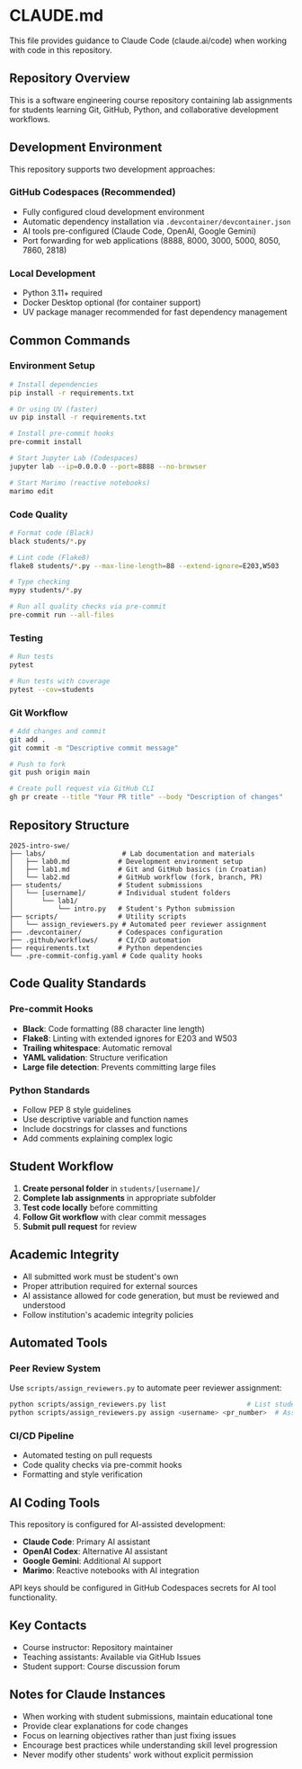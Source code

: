 # CLAUDE.md

This file provides guidance to Claude Code (claude.ai/code) when working with code in this repository.

## Repository Overview

This is a software engineering course repository containing lab assignments for students learning Git, GitHub, Python, and collaborative development workflows.

## Development Environment

This repository supports two development approaches:

### GitHub Codespaces (Recommended)
- Fully configured cloud development environment
- Automatic dependency installation via `.devcontainer/devcontainer.json`
- AI tools pre-configured (Claude Code, OpenAI, Google Gemini)
- Port forwarding for web applications (8888, 8000, 3000, 5000, 8050, 7860, 2818)

### Local Development
- Python 3.11+ required
- Docker Desktop optional (for container support)
- UV package manager recommended for fast dependency management

## Common Commands

### Environment Setup
```bash
# Install dependencies
pip install -r requirements.txt

# Or using UV (faster)
uv pip install -r requirements.txt

# Install pre-commit hooks
pre-commit install

# Start Jupyter Lab (Codespaces)
jupyter lab --ip=0.0.0.0 --port=8888 --no-browser

# Start Marimo (reactive notebooks)
marimo edit
```

### Code Quality
```bash
# Format code (Black)
black students/*.py

# Lint code (Flake8)
flake8 students/*.py --max-line-length=88 --extend-ignore=E203,W503

# Type checking
mypy students/*.py

# Run all quality checks via pre-commit
pre-commit run --all-files
```

### Testing
```bash
# Run tests
pytest

# Run tests with coverage
pytest --cov=students
```

### Git Workflow
```bash
# Add changes and commit
git add .
git commit -m "Descriptive commit message"

# Push to fork
git push origin main

# Create pull request via GitHub CLI
gh pr create --title "Your PR title" --body "Description of changes"
```

## Repository Structure

```
2025-intro-swe/
├── labs/                   # Lab documentation and materials
│   ├── lab0.md            # Development environment setup
│   ├── lab1.md            # Git and GitHub basics (in Croatian)
│   └── lab2.md            # GitHub workflow (fork, branch, PR)
├── students/              # Student submissions
│   └── [username]/        # Individual student folders
│       └── lab1/
│           └── intro.py   # Student's Python submission
├── scripts/               # Utility scripts
│   └── assign_reviewers.py # Automated peer reviewer assignment
├── .devcontainer/         # Codespaces configuration
├── .github/workflows/     # CI/CD automation
├── requirements.txt       # Python dependencies
└── .pre-commit-config.yaml # Code quality hooks
```

## Code Quality Standards

### Pre-commit Hooks
- **Black**: Code formatting (88 character line length)
- **Flake8**: Linting with extended ignores for E203 and W503
- **Trailing whitespace**: Automatic removal
- **YAML validation**: Structure verification
- **Large file detection**: Prevents committing large files

### Python Standards
- Follow PEP 8 style guidelines
- Use descriptive variable and function names
- Include docstrings for classes and functions
- Add comments explaining complex logic

## Student Workflow

1. **Create personal folder** in `students/[username]/`
2. **Complete lab assignments** in appropriate subfolder
3. **Test code locally** before committing
4. **Follow Git workflow** with clear commit messages
5. **Submit pull request** for review

## Academic Integrity

- All submitted work must be student's own
- Proper attribution required for external sources
- AI assistance allowed for code generation, but must be reviewed and understood
- Follow institution's academic integrity policies

## Automated Tools

### Peer Review System
Use `scripts/assign_reviewers.py` to automate peer reviewer assignment:
```bash
python scripts/assign_reviewers.py list                    # List students
python scripts/assign_reviewers.py assign <username> <pr_number>  # Assign reviewers
```

### CI/CD Pipeline
- Automated testing on pull requests
- Code quality checks via pre-commit hooks
- Formatting and style verification

## AI Coding Tools

This repository is configured for AI-assisted development:
- **Claude Code**: Primary AI assistant
- **OpenAI Codex**: Alternative AI assistant
- **Google Gemini**: Additional AI support
- **Marimo**: Reactive notebooks with AI integration

API keys should be configured in GitHub Codespaces secrets for AI tool functionality.

## Key Contacts

- Course instructor: Repository maintainer
- Teaching assistants: Available via GitHub Issues
- Student support: Course discussion forum

## Notes for Claude Instances

- When working with student submissions, maintain educational tone
- Provide clear explanations for code changes
- Focus on learning objectives rather than just fixing issues
- Encourage best practices while understanding skill level progression
- Never modify other students' work without explicit permission
